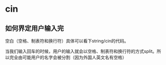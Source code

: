 # cin

## 如何界定用户输入完

空白（空格、制表符和换行符）具体可以看下string/cin的代码。

当我们输入回车的时候，用户的输入就会以空格、制表符和换行符的方式split。所以完全由可能用户的名字会被分割（因为外国人英文名有空格）